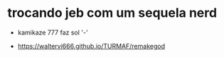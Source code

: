 # trocando jeb com um sequela nerd

- kamikaze 777 faz        sol '-'

- https://waltervi666.github.io/TURMAF/remakegod
